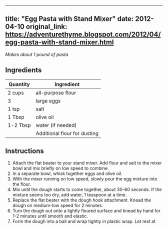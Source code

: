 <!-- filepath: /home/zacox/code/blogspot/adventurethyme/posts/2012-04-10-egg-pasta-with-stand-mixer-formatted.md -->
---
title: "Egg Pasta with Stand Mixer"
date: 2012-04-10
original_link: https://adventurethyme.blogspot.com/2012/04/egg-pasta-with-stand-mixer.html
---

_Makes about 1 pound of pasta_

## Ingredients

| Quantity | Ingredient |
| -------- | ---------- |
| 2 cups | all-purpose flour |
| 3 | large eggs |
| 1 tsp | salt |
| 1 Tbsp | olive oil |
| 1-2 Tbsp | water (if needed) |
| | Additional flour for dusting |

## Instructions

1. Attach the flat beater to your stand mixer. Add flour and salt to the mixer bowl and mix briefly on low speed to combine.
2. In a separate bowl, whisk together eggs and olive oil.
3. With the mixer running on low speed, slowly pour the egg mixture into the flour.
4. Mix until the dough starts to come together, about 30-60 seconds. If the mixture seems too dry, add water, 1 teaspoon at a time.
5. Replace the flat beater with the dough hook attachment. Knead the dough on medium-low speed for 2 minutes.
6. Turn the dough out onto a lightly floured surface and knead by hand for 1-2 minutes until smooth and elastic.
7. Form the dough into a ball and wrap tightly in plastic wrap. Let rest at room temperature for at least 30 minutes or up to 1 hour.
8. After resting, divide the dough into 4 equal pieces. Work with one piece at a time, keeping the others wrapped.
9. Flatten one piece of dough and dust with flour. Attach the pasta roller attachment to your stand mixer.
10. Set the roller to the widest setting (usually 1) and run the dough through. Fold the dough in thirds like a letter and run it through again. Repeat this process 3-4 times until the dough is smooth.
11. Gradually decrease the roller setting, running the dough through once at each setting until you reach your desired thickness (usually 5 or 6 for fettuccine).
12. Replace the pasta roller with the cutting attachment (fettuccine, spaghetti, etc.) and run the sheets through to cut.
13. Hang the cut pasta on a pasta drying rack or lay on a floured baking sheet in loose nests.
14. Repeat with the remaining dough pieces.
15. Cook fresh pasta in boiling salted water for 2-3 minutes, or until al dente.

_Note: Fresh pasta can be stored in the refrigerator for up to 2 days or frozen for up to 2 weeks._

